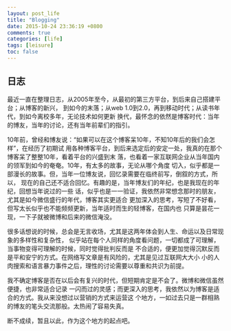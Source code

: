 ```yaml
---
layout: post_life
title: "Blogging"
date: 2015-10-24 23:36:19 +0800
comments: true
categories: [life]
tags: [leisure]
toc: false
---
```


## 日志

最近一直在整理日志，从2005年至今，从最初的第三方平台，到后来自己搭建平台；从博客的新兴，
到如今的末落；从web 1.0到2.0，再到移动时代；从读书年代，到如今离校多年，无论技术如何更新
换代，最怀念的依然是博客时代：当年的博友，当年的讨论，还有当年前辈们的指引。

10年前，曾经和博友说：“如果可以在这个博客呆10年，不知10年后的我们会怎样”，在经历了初期试
用各种博客平台，到后来选定后的安定一处，我真的在那个博客呆了整整10年，看着平台的兴盛到末
落，也看着一家互联网企业从当年国内的领军到如今的奄奄。10年，有太多的故事，无论从哪个角度
切入，似乎都是一部漫长的故事。但，当年一位博友说，回忆录需要在临终前写，倒叙的方式，所以，
现在的自己还不适合回忆。有趣的是，当年博友们的年纪，也是我现在的年纪，回想当年说过的一些
话，似乎也是一一验证，我依然非常想念那时的朋友，尤其是如今微信盛行的年代，博客其实更适合
更加深入的思考，写短了不好看，但写太长似乎也不能频频更新，当年适时而生的轻博客，在国内也
只算是昙花一现，一下子就被微博和后来的微信淹没。

很多话想说的时候，总会是无言收场，尤其是这两年体会到人生、命运以及日常现象的多样性和复杂性，
似乎站在每个人同样的角度看问题，一切都成了可理解，当事物变得可理解的时候，同时觉得批判反而是
不合适的，便更加觉得沉默反而是平和安宁的方式。在网络写文章是有风险的，尤其是见过互联网大大小
小的人肉搜索和语言暴力事件之后，理性的讨论需要以尊重和共识为前提。

我不确定博客是否在以后会有复兴的时代，但短期肯定是不会了。微博和微信虽然便捷，也非常适合记录
一闪而过的灵感；而更深入的思考，我依然以为博客是适合的方式。我从来没想过以营销的方式来运营这
个地方，一如过去只是一群相熟的博友的笔头交流那般。太热闹了容易失真。

断不成续，暂且以此，作为这个地方的起点吧。
